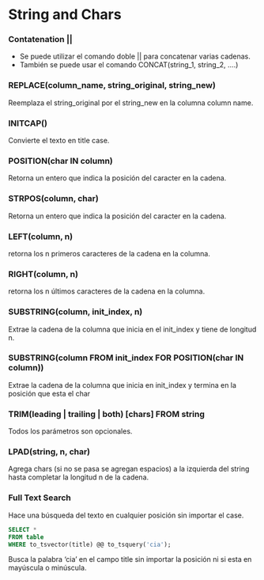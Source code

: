 # String and Chars

### Contatenation ||
- Se puede utilizar el comando doble || para concatenar varias cadenas.
- También se puede usar el comando CONCAT(string_1, string_2, ….)
  
### REPLACE(column_name, string_original, string_new)
Reemplaza el string_original por el string_new en la columna column name.

### INITCAP()
Convierte el texto en title case.

### POSITION(char IN column)
Retorna un entero que indica la posición del caracter en la cadena.

### STRPOS(column, char)
Retorna un entero que indica la posición del caracter en la cadena.

### LEFT(column, n)
retorna los n primeros caracteres de la cadena en la columna.

### RIGHT(column, n)
retorna los n últimos caracteres de la cadena en la columna.

### SUBSTRING(column, init_index, n)
Extrae la cadena de la columna que inicia en el init_index y tiene de longitud n.

### SUBSTRING(column FROM init_index FOR POSITION(char IN column))
Extrae la cadena de la columna que inicia en init_index y termina en la posición que esta el char

### TRIM(leading | trailing | both) [chars] FROM string
Todos los parámetros son opcionales.

### LPAD(string, n, char)
Agrega chars (si no se pasa se agregan espacios) a la izquierda del string hasta completar la longitud n de la cadena.

### Full Text Search
Hace una búsqueda del texto en cualquier posición sin importar el case.
```sql
SELECT *
FROM table
WHERE to_tsvector(title) @@ to_tsquery('cia');
```
Busca la palabra ‘cia’ en el campo title sin importar la posición ni si esta en mayúscula o minúscula.
